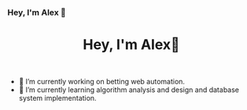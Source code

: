 ### Hey, I'm Alex 👋

<h1 align="center">Hey, I'm Alex👋</h1>

<br>

<!--
**benzeneboi/benzeneboi** is a ✨ _special_ ✨ repository because its `README.md` (this file) appears on your GitHub profile.

Here are some ideas to get you started:

- 🔭 I’m currently working on ...
- 🌱 I’m currently learning ...
- 👯 I’m looking to collaborate on ...
- 🤔 I’m looking for help with ...
- 💬 Ask me about ...
- 📫 How to reach me: ...
- 😄 Pronouns: ...
- ⚡ Fun fact: ...
-->

- 🔭 I’m currently working on betting web automation.
- 🌱 I’m currently learning algorithm analysis and design and database system implementation.
